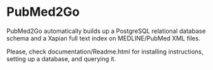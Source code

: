 PubMed2Go
=========

PubMed2Go automatically builds up a PostgreSQL relational database schema and a Xapian full text index on MEDLINE/PubMed XML files.

Please, check documentation/Readme.html for installing instructions, setting up a database, and querying it.
